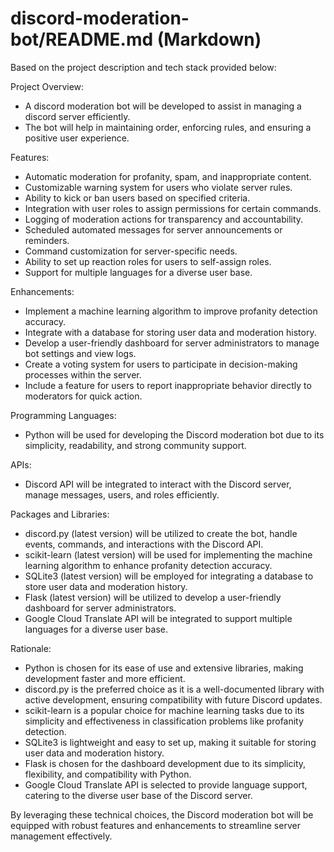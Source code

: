# discord-moderation-bot/README.md (Markdown)

Based on the project description and tech stack provided below:

Project Overview:

- A discord moderation bot will be developed to assist in managing a discord server efficiently.
- The bot will help in maintaining order, enforcing rules, and ensuring a positive user experience.

Features:

- Automatic moderation for profanity, spam, and inappropriate content.
- Customizable warning system for users who violate server rules.
- Ability to kick or ban users based on specified criteria.
- Integration with user roles to assign permissions for certain commands.
- Logging of moderation actions for transparency and accountability.
- Scheduled automated messages for server announcements or reminders.
- Command customization for server-specific needs.
- Ability to set up reaction roles for users to self-assign roles.
- Support for multiple languages for a diverse user base.

Enhancements:

- Implement a machine learning algorithm to improve profanity detection accuracy.
- Integrate with a database for storing user data and moderation history.
- Develop a user-friendly dashboard for server administrators to manage bot settings and view logs.
- Create a voting system for users to participate in decision-making processes within the server.
- Include a feature for users to report inappropriate behavior directly to moderators for quick action.

Programming Languages:

- Python will be used for developing the Discord moderation bot due to its simplicity, readability, and strong community support.

APIs:

- Discord API will be integrated to interact with the Discord server, manage messages, users, and roles efficiently.

Packages and Libraries:

- discord.py (latest version) will be utilized to create the bot, handle events, commands, and interactions with the Discord API.
- scikit-learn (latest version) will be used for implementing the machine learning algorithm to enhance profanity detection accuracy.
- SQLite3 (latest version) will be employed for integrating a database to store user data and moderation history.
- Flask (latest version) will be utilized to develop a user-friendly dashboard for server administrators.
- Google Cloud Translate API will be integrated to support multiple languages for a diverse user base.

Rationale:

- Python is chosen for its ease of use and extensive libraries, making development faster and more efficient.
- discord.py is the preferred choice as it is a well-documented library with active development, ensuring compatibility with future Discord updates.
- scikit-learn is a popular choice for machine learning tasks due to its simplicity and effectiveness in classification problems like profanity detection.
- SQLite3 is lightweight and easy to set up, making it suitable for storing user data and moderation history.
- Flask is chosen for the dashboard development due to its simplicity, flexibility, and compatibility with Python.
- Google Cloud Translate API is selected to provide language support, catering to the diverse user base of the Discord server.

By leveraging these technical choices, the Discord moderation bot will be equipped with robust features and enhancements to streamline server management effectively.